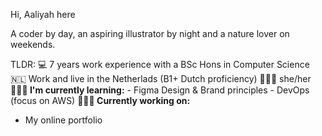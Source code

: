Hi, Aaliyah here 

A coder by day, an aspiring illustrator by night and a nature lover on weekends. 

TLDR:
💻 7 years work experience with a BSc Hons in Computer Science 
🇳🇱 Work and live in the Netherlads (B1+ Dutch proficiency) 
💁🏻‍♀️ she/her
**👩🏻‍💻 I'm currently learning:**
    - Figma Design & Brand principles
    - DevOps (focus on AWS) 
**👷🏻‍♀️ Currently working on:**
  - My online portfolio
